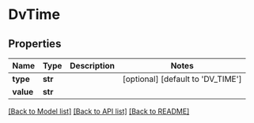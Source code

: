 # DvTime

## Properties
Name | Type | Description | Notes
------------ | ------------- | ------------- | -------------
**type** | **str** |  | [optional] [default to 'DV_TIME']
**value** | **str** |  | 

[[Back to Model list]](../README.md#documentation-for-models) [[Back to API list]](../README.md#documentation-for-api-endpoints) [[Back to README]](../README.md)

